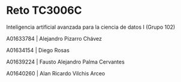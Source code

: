 # Reto TC3006C

Inteligencia artificial avanzada para la ciencia de datos I (Grupo 102)

A01633784 | Alejandro Pizarro Chávez

A01634154 | Diego Rosas

A01639224 | Fausto Alejandro Palma Cervantes

A01640260 | Alan Ricardo Vilchis Arceo
